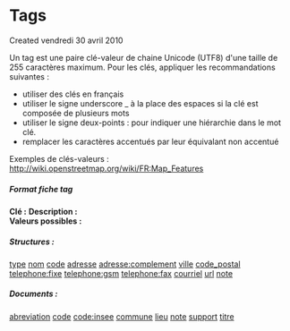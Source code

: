 Tags
====
Created vendredi 30 avril 2010

Un tag est une paire clé-valeur de chaine Unicode (UTF8) d'une taille de 255 caractères maximum.
Pour les clés, appliquer les recommandations suivantes :
 - utiliser des clés en français
 - utiliser le signe underscore _ à la place des espaces si la clé est composée de plusieurs mots
 - utiliser le signe deux-points : pour indiquer une hiérarchie dans le mot clé.
 - remplacer les caractères accentués par leur équivalant non accentué

Exemples de clés-valeurs : <http://wiki.openstreetmap.org/wiki/FR:Map_Features>

##### Format fiche tag
**Clé :** 
**Description :**  
**Valeurs possibles :** 

##### Structures :
[type](./Tags/Structures/type.md)
[nom](./Tags/Structures/nom.md)
[code](./Tags/Structures/code.md)
[adresse](./Tags/Structures/adresse.md)
[adresse:complement](./Tags/Structures/adresse/complement.md)
[ville](./Tags/Structures/ville.md)
[code_postal](./Tags/Structures/code_postal.md)
[telephone:fixe](./Tags/Structures/telephone/fixe.md)
[telephone:gsm](./Tags/Structures/telephone/gsm.md)
[telephone:fax](./Tags/Structures/telephone/fax.md)
[courriel](./Tags/Structures/courriel.md)
[url](./Tags/Structures/url.md)
[note](./Tags/Structures/note.md)

##### Documents :
[abreviation](./Tags/Documents/abreviation.md)
[code](./Tags/Documents/code.md)
[code:insee](./Tags/Documents/code/insee.md)
[commune](./Tags/Documents/commune.md)
[lieu](./Tags/Documents/lieu.md)
[note](./Tags/Documents/note.md)
[support](./Tags/Documents/support.md)
[titre](./Tags/Documents/titre.md)

